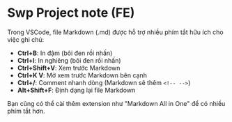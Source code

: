 # Swp Project note (FE)

Trong VSCode, file Markdown (.md) được hỗ trợ nhiều phím tắt hữu ích cho việc ghi chú:

- **Ctrl+B**: In đậm (bôi đen rồi nhấn)
- **Ctrl+I**: In nghiêng (bôi đen rồi nhấn)
- **Ctrl+Shift+V**: Xem trước Markdown
- **Ctrl+K V**: Mở xem trước Markdown bên cạnh
- **Ctrl+/**: Comment nhanh dòng (Markdown sẽ thêm `<!-- -->`)
- **Alt+Shift+F**: Định dạng lại file Markdown

Bạn cũng có thể cài thêm extension như "Markdown All in One" để có nhiều phím tắt hơn.
